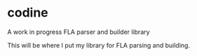 # codine
A work in progress FLA parser and builder library

This will be where I put my library for FLA parsing and building.
